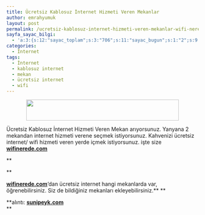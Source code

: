 ```yaml
---
title: Ücretsiz Kablosuz İnternet Hizmeti Veren Mekanlar
author: emrahyumuk
layout: post
permalink: /ucretsiz-kablosuz-internet-hizmeti-veren-mekanlar-wifi-nerede/
sayfa_sayac_bilgi:
  - 'a:3:{s:12:"sayac_toplam";s:3:"706";s:11:"sayac_bugun";s:1:"2";s:9:"son_okuma";s:10:"1364922062";}'
categories:
  - İnternet
tags:
  - İnternet
  - kablosuz internet
  - mekan
  - ücretsiz internet
  - wifi
---
```

<p style="text-align: center;">
  <img class="aligncenter" title="wifi ücretsiz internet nerede" src="http://dl.dropbox.com/u/21850338/EmrahYumuk.com/wifinerede.png" alt="" width="400" height="55" />
</p>

Ücretsiz Kablosuz İnternet Hizmeti Veren Mekan arıyorsunuz. Yanyana 2 mekandan internet hizmeti verene seçmek istiyorsunuz. Kahvenizi ücretsiz internet/ wifi hizmeti veren yerde içmek istiyorsunuz. işte size **<a href="http://www.wifinerede.com" target="_blank">wifinerede.com</a>**

**<!--more-->

  
**

<a href="http://www.wifinerede.com" target="_blank"><strong>wifinerede.com</strong></a>&#8216;dan ücretsiz internet hangi mekanlarda var, öğrenebilirsiniz. Siz de bildiğiniz mekanları ekleyebilirsiniz.** **

**alıntı: **<a href="http://www.sunipeyk.com/ucretsiz-kablosuz-internet-hizmeti-veren-mekanlar/" target="_blank">sunipeyk.com</a>**  
**
